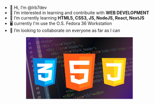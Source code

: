 - 👋 Hi, I’m @lrb7dev
- 👀 I’m interested in learning and contribuite with <strong>WEB DEVELOPMENT</strong>
- 🌱 I’m currently learning <strong>HTML5, CSS3, JS, NodeJS, React, NextJS</strong>
- :desktop_computer: currently I'm use the O.S. Fedora 36 Workstation
- :checkered_flag: I’m looking to collaborate on everyone as far as I can
<p align="center">
  <img src="./front-end-banner.jpg" width="350" height:"350" title="front-end image">
</p>

<!---
lrb7dev/lrb7dev is a ✨ special ✨ repository because its `README.md` (this file) appears on your GitHub profile.
You can click the Preview link to take a look at your changes.
--->

